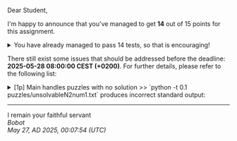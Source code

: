 Dear Student,

I'm happy to announce that you've managed to get **14** out of 15 points for this assignment.
<details><summary>You have already managed to pass 14 tests, so that is encouraging!</summary>&emsp;☑&nbsp;[1p]&nbsp;Project&nbsp;is&nbsp;configured&nbsp;correctly<br>&emsp;☑&nbsp;[1p]&nbsp;Grid&nbsp;post&nbsp;init&nbsp;is&nbsp;implemented&nbsp;correctly<br>&emsp;☑&nbsp;[1p]&nbsp;Block&nbsp;size&nbsp;is&nbsp;implemented&nbsp;correctly<br>&emsp;☑&nbsp;[1p]&nbsp;Block&nbsp;index&nbsp;is&nbsp;implemented&nbsp;correctly<br>&emsp;☑&nbsp;[1p]&nbsp;Block&nbsp;is&nbsp;implemented&nbsp;correctly<br>&emsp;☑&nbsp;[1p]&nbsp;Grid&nbsp;is&nbsp;printed&nbsp;correctly<br>&emsp;☑&nbsp;[1p]&nbsp;From&nbsp;text&nbsp;is&nbsp;implemented&nbsp;correctly<br>&emsp;☑&nbsp;[1p]&nbsp;Main&nbsp;handles&nbsp;timeout<br>&emsp;☑&nbsp;[1p]&nbsp;Main&nbsp;can&nbsp;solve&nbsp;puzzles<br>&emsp;☑&nbsp;[1p]&nbsp;Increment&nbsp;coordinates&nbsp;is&nbsp;implemented&nbsp;correctly<br>&emsp;☑&nbsp;[1p]&nbsp;Is&nbsp;excluded&nbsp;is&nbsp;implemented&nbsp;correctly<br>&emsp;☑&nbsp;[1p]&nbsp;DFS&nbsp;handles&nbsp;timeouts<br>&emsp;☑&nbsp;[1p]&nbsp;DFS&nbsp;detects&nbsp;end<br>&emsp;☑&nbsp;[1p]&nbsp;DFS&nbsp;finds&nbsp;correct&nbsp;solutions</details>

There still exist some issues that should be addressed before the deadline: **2025-05-28 08:00:00 CEST (+0200)**. For further details, please refer to the following list:

<details><summary>[1p] Main handles puzzles with no solution &gt;&gt; `python -t 0.1 puzzles/unsolvableN2num1.txt` produces incorrect standard output:</summary>-&nbsp;got:<br>INFEASIBLE - puzzle&nbsp;grid:1,3,2,03,2,0,00,0,1,02,0,0,4<br>-&nbsp;expected:<br>INFEASIBLE<br>&emsp;-&nbsp;puzzle&nbsp;grid:<br>1,3,2,0<br>3,2,0,0<br>0,0,1,0<br>2,0,0,4</details>

-----------
I remain your faithful servant\
_Bobot_\
_May 27, AD 2025, 00:07:54 (UTC)_